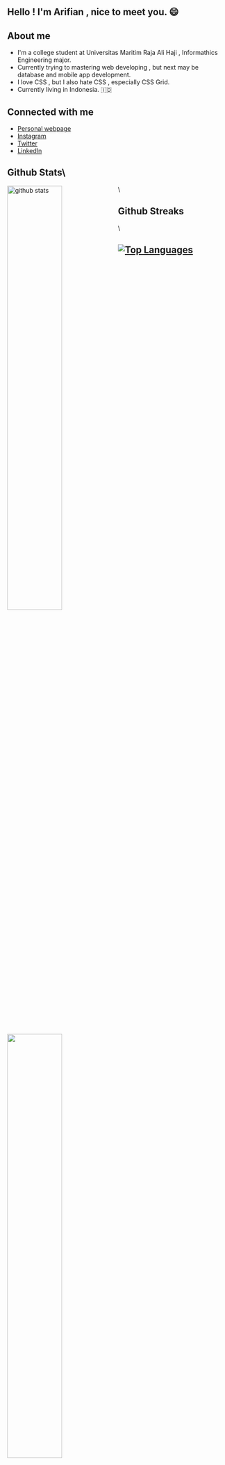 ## Hello ! I'm Arifian , nice to meet you. 	:smile:

## 	 About me 
- I'm a college student at Universitas Maritim Raja Ali Haji , Informathics Engineering major.
- Currently trying to mastering web developing , but next may be database and mobile app development. 
- I love CSS , but I also hate CSS , especially CSS Grid. 
- Currently living in Indonesia. :indonesia:

## Connected with me 
- [Personal webpage](https://arifian853.github.io)
- [Instagram](https://www.instagram.com/arifiansaputra_/)
- [Twitter](https://twitter.com/ArifianSaputra1)
- [LinkedIn](https://www.linkedin.com/in/arifian-saputra-08135a178/)

## Github Stats\
<img src="https://github-readme-stats.vercel.app/api?username=arifian853&show_icons=true&theme=tokyonight" alt="github stats" width="50%" align="left"/>\


## Github Streaks
<img src="https://github-readme-streak-stats.herokuapp.com/?user=arifian853&theme=dark" width="50%" align="left">\

## [![Top Languages](https://github-readme-stats.vercel.app/api/top-langs/?username=arifian853&layout=compact)](https://github.com/anuraghazra/github-readme-stats)

